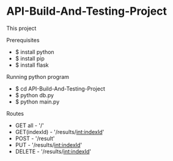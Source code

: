 # API-Build-And-Testing-Project

This project 

Prerequisites

  - $ install python
  - $ install pip
  - $ install flask
 
Running python program
 
  - $ cd API-Build-And-Testing-Project
  - $ python db.py
  - $ python main.py
  

Routes 
 - GET all        - '/' 
 - GET(indexId)   - '/results/<int:indexId>'
 - POST           - '/result'
 - PUT            - '/results/<int:indexId>'
 - DELETE         - '/results/<int:indexId>'


  
  

